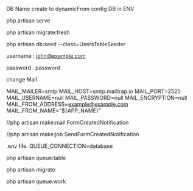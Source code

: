 DB Name create to dynamicFrom
config DB in ENV

php artisan serve

php artisan migrate:fresh

php artisan db:seed --class=UsersTableSeeder

username : john@example.com

password : password

change Mail

MAIL_MAILER=smtp MAIL_HOST=smtp.mailtrap.io MAIL_PORT=2525 MAIL_USERNAME=null MAIL_PASSWORD=null MAIL_ENCRYPTION=null MAIL_FROM_ADDRESS=example@example.com MAIL_FROM_NAME="${APP_NAME}"

//php artisan make:mail FormCreatedNotification

//php artisan make:job SendFormCreatedNotification

.env file. QUEUE_CONNECTION=database

php artisan queue:table

php artisan migrate

php artisan queue:work
